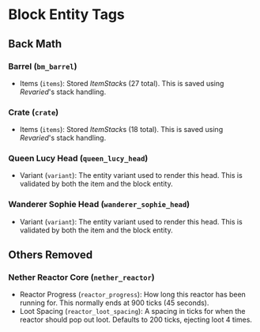 # Block Entity Tags

## Back Math
### Barrel (`bm_barrel`)
- Items (`items`): Stored *ItemStack*s (27 total). This is saved using *Revaried*'s stack handling.

### Crate (`crate`)
- Items (`items`): Stored *ItemStack*s (18 total). This is saved using *Revaried*'s stack handling.

### Queen Lucy Head (`queen_lucy_head`)
- Variant (`variant`): The entity variant used to render this head. This is validated by both the item and the block entity.

### Wanderer Sophie Head (`wanderer_sophie_head`)
- Variant (`variant`): The entity variant used to render this head. This is validated by both the item and the block entity.

## Others Removed
### Nether Reactor Core (`nether_reactor`)
- Reactor Progress (`reactor_progress`): How long this reactor has been running for. This normally ends at 900 ticks (45 seconds).
- Loot Spacing (`reactor_loot_spacing`): A spacing in ticks for when the reactor should pop out loot. Defaults to 200 ticks, ejecting loot 4 times.